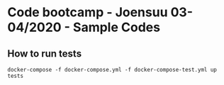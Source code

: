 # Code bootcamp - Joensuu 03-04/2020 - Sample Codes

## How to run tests

`docker-compose -f docker-compose.yml -f docker-compose-test.yml up tests`
